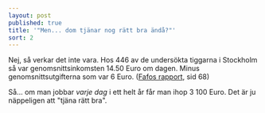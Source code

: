 ```yaml
---
layout: post
published: true
title: '"Men... dom tjänar nog rätt bra ändå?"'
sort: 2
---
```







Nej, så verkar det inte vara. Hos 446 av de undersökta tiggarna i Stockholm så var genomsnittsinkomsten 14.50 Euro om dagen. Minus genomsnittsutgifterna som var 6 Euro. ([Fafos rapport](http://www.fafo.no/images/pub/2015/954-innmat-trykk.pdf "Fafo - When poverty meets affluence"), sid 68)

Så... om man jobbar _varje dag_ i ett helt år får man ihop 3 100 Euro. Det är ju näppeligen att "tjäna rätt bra".